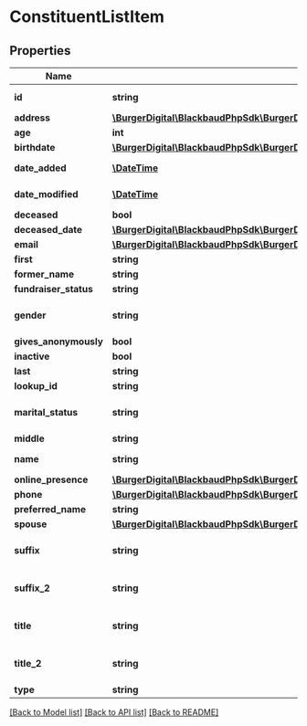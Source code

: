 # ConstituentListItem

## Properties
Name | Type | Description | Notes
------------ | ------------- | ------------- | -------------
**id** | **string** | The immutable system record ID for the constituent. This is not the same as the user-definable constituent identifier, which is stored in the &lt;code&gt;lookup_id&lt;/code&gt;. | [optional] 
**address** | [**\BurgerDigital\BlackbaudPhpSdk\BurgerDigital\BlackbaudPhpSdk\Models\AddressRead**](AddressRead.md) |  | [optional] 
**age** | **int** | This computed field calculates the constituent&#x27;s age based on the &lt;code&gt;birthdate&lt;/code&gt; property. For individuals only. | [optional] 
**birthdate** | [**\BurgerDigital\BlackbaudPhpSdk\BurgerDigital\BlackbaudPhpSdk\Models\FuzzyDate**](FuzzyDate.md) |  | [optional] 
**date_added** | [**\DateTime**](\DateTime.md) | The date when the constituent was created. Includes an offset from UTC in &lt;a href&#x3D;\&quot;https://tools.ietf.org/html/rfc3339\&quot;&gt;ISO-8601 format: &lt;/a&gt;&lt;i&gt;1969-11-21T10:29:43-04:00&lt;/i&gt;. | [optional] 
**date_modified** | [**\DateTime**](\DateTime.md) | The date when the constituent was last modified. Includes an offset from UTC in &lt;a href&#x3D;\&quot;https://tools.ietf.org/html/rfc3339\&quot;&gt;ISO-8601 format: &lt;/a&gt;&lt;i&gt;1969-11-21T10:29:43-04:00&lt;/i&gt;. | [optional] 
**deceased** | **bool** | Indicates whether the constituent is deceased. For individuals only. | [optional] 
**deceased_date** | [**\BurgerDigital\BlackbaudPhpSdk\BurgerDigital\BlackbaudPhpSdk\Models\FuzzyDate**](FuzzyDate.md) |  | [optional] 
**email** | [**\BurgerDigital\BlackbaudPhpSdk\BurgerDigital\BlackbaudPhpSdk\Models\EmailAddressRead**](EmailAddressRead.md) |  | [optional] 
**first** | **string** | The constituent&#x27;s first name. For individuals only. | [optional] 
**former_name** | **string** | The constituent&#x27;s former name. For individuals only. | [optional] 
**fundraiser_status** | **string** | Indicates whether the constituent is a fundraiser. For individuals only. | [optional] 
**gender** | **string** | The constituent&#x27;s gender. Available values are the entries in the &lt;a href&#x3D;\&quot;https://developer.sky.blackbaud.com/docs/services/56b76470069a0509c8f1c5b3/operations/ListGenders\&quot;&gt;&lt;b&gt;Gender&lt;/b&gt;&lt;/a&gt; table. This property defaults to &lt;i&gt;unknown&lt;/i&gt; if no value is provided. For individuals only. | [optional] 
**gives_anonymously** | **bool** | Indicates whether the constituent gives anonymously. | [optional] 
**inactive** | **bool** | Indicates whether the constituent is inactive. | [optional] 
**last** | **string** | The constituent&#x27;s last name. For individuals only. | [optional] 
**lookup_id** | **string** | The user-defined identifier for the constituent. | [optional] 
**marital_status** | **string** | The constituent&#x27;s marital status. Available values are the entries in the &lt;a href&#x3D;\&quot;https://developer.sky.blackbaud.com/docs/services/56b76470069a0509c8f1c5b3/operations/ListMaritalStatuses\&quot;&gt;&lt;b&gt;Marital Status&lt;/b&gt;&lt;/a&gt; table.  For individuals only. | [optional] 
**middle** | **string** | The constituent&#x27;s middle name. For individuals only. | [optional] 
**name** | **string** | If the constituent&#x27;s &lt;code&gt;type&lt;/code&gt; is &lt;i&gt;Individual&lt;/i&gt;, this computed field indicates the full name of the constituent based on the target organization’s display name settings. If the &lt;code&gt;type&lt;/code&gt; is &lt;i&gt;Organization&lt;/i&gt;, this is the organization&#x27;s name. | [optional] 
**online_presence** | [**\BurgerDigital\BlackbaudPhpSdk\BurgerDigital\BlackbaudPhpSdk\Models\OnlinePresenceRead**](OnlinePresenceRead.md) |  | [optional] 
**phone** | [**\BurgerDigital\BlackbaudPhpSdk\BurgerDigital\BlackbaudPhpSdk\Models\PhoneRead**](PhoneRead.md) |  | [optional] 
**preferred_name** | **string** | The constituent&#x27;s preferred name. For individuals only. | [optional] 
**spouse** | [**\BurgerDigital\BlackbaudPhpSdk\BurgerDigital\BlackbaudPhpSdk\Models\SpouseRead**](SpouseRead.md) |  | [optional] 
**suffix** | **string** | The constituent&#x27;s primary suffix. Available values are the entries in the &lt;a href&#x3D;\&quot;https://developer.sky.blackbaud.com/docs/services/56b76470069a0509c8f1c5b3/operations/ListSuffixes\&quot;&gt;&lt;b&gt;Suffixes&lt;/b&gt;&lt;/a&gt; table. For individuals only. | [optional] 
**suffix_2** | **string** | The constituent&#x27;s secondary suffix. Available values are the entries in the &lt;a href&#x3D;\&quot;https://developer.sky.blackbaud.com/docs/services/56b76470069a0509c8f1c5b3/operations/ListSuffixes\&quot;&gt;&lt;b&gt;Suffixes&lt;/b&gt;&lt;/a&gt; table. For individuals only. | [optional] 
**title** | **string** | The constituent&#x27;s primary title. Available values are the entries in the &lt;a href&#x3D;\&quot;https://developer.sky.blackbaud.com/docs/services/56b76470069a0509c8f1c5b3/operations/ListTitles\&quot;&gt;&lt;b&gt;Titles&lt;/b&gt;&lt;/a&gt; table. For individuals only. | [optional] 
**title_2** | **string** | The constituent&#x27;s secondary title. Available values are the entries in the &lt;a href&#x3D;\&quot;https://developer.sky.blackbaud.com/docs/services/56b76470069a0509c8f1c5b3/operations/ListTitles\&quot;&gt;&lt;b&gt;Titles&lt;/b&gt;&lt;/a&gt; table. For individuals only. | [optional] 
**type** | **string** | The type of constituent. Available values are &lt;i&gt;Individual&lt;/i&gt; and &lt;i&gt;Organization&lt;/i&gt;. | [optional] 

[[Back to Model list]](../../README.md#documentation-for-models) [[Back to API list]](../../README.md#documentation-for-api-endpoints) [[Back to README]](../../README.md)

